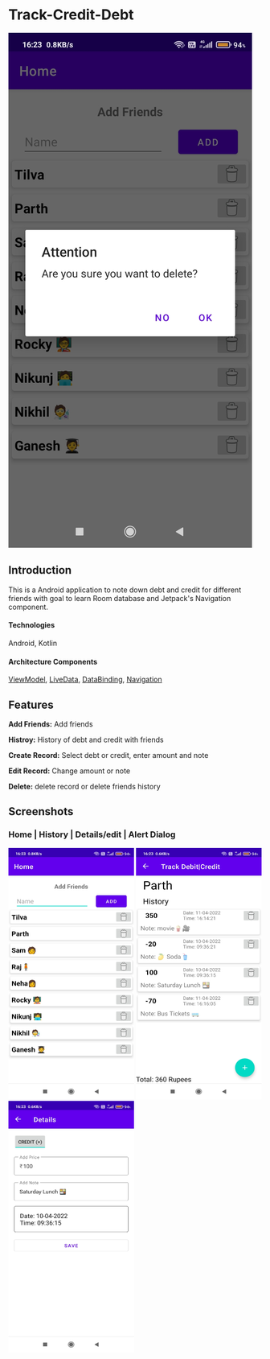 # Track-Credit-Debt
![HeaderImage](git_images/alert.jpg)
## Introduction
This is a Android application to note down debt and credit for different friends with goal to learn Room database and Jetpack's Navigation component.
#### Technologies
Android, Kotlin
#### Architecture Components
[ViewModel](https://developer.android.com/topic/libraries/architecture/viewmodel), [LiveData](https://developer.android.com/topic/libraries/architecture/livedata), [DataBinding](https://developer.android.com/topic/libraries/data-binding), 
[Navigation](https://developer.android.com/guide/navigation/)

## Features

**Add Friends:** Add friends

**Histroy:** History of debt and credit with friends

**Create Record:** Select debt or credit, enter amount and note 

**Edit Record:** Change amount or note

**Delete:** delete record or delete friends history

## Screenshots

### Home | History | Details/edit | Alert Dialog 

<p align = "left" >
  <img width="250" height="500" src="git_images/home.jpg">
  <img width="250" height="500"  src="git_images/history.jpg"> 
  <img width="250" height="500" src="git_images/details.jpg"> 
  <ima width="250" height="500" src = "git_images/alert.jpg">
</p>

